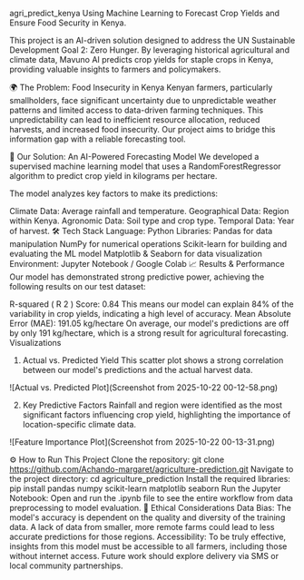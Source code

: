 agri_predict_kenya
Using Machine Learning to Forecast Crop Yields and Ensure Food Security in Kenya.

This project is an AI-driven solution designed to address the UN Sustainable Development Goal 2: Zero Hunger. By leveraging historical agricultural and climate data, Mavuno AI predicts crop yields for staple crops in Kenya, providing valuable insights to farmers and policymakers.

🌍 The Problem: Food Insecurity in Kenya
Kenyan farmers, particularly smallholders, face significant uncertainty due to unpredictable weather patterns and limited access to data-driven farming techniques. This unpredictability can lead to inefficient resource allocation, reduced harvests, and increased food insecurity. Our project aims to bridge this information gap with a reliable forecasting tool.

🤖 Our Solution: An AI-Powered Forecasting Model
We developed a supervised machine learning model that uses a RandomForestRegressor algorithm to predict crop yield in kilograms per hectare.

The model analyzes key factors to make its predictions:

Climate Data: Average rainfall and temperature.
Geographical Data: Region within Kenya.
Agronomic Data: Soil type and crop type.
Temporal Data: Year of harvest.
🛠️ Tech Stack
Language: Python
Libraries:
Pandas for data manipulation
NumPy for numerical operations
Scikit-learn for building and evaluating the ML model
Matplotlib & Seaborn for data visualization
Environment: Jupyter Notebook / Google Colab
📈 Results & Performance
Our model has demonstrated strong predictive power, achieving the following results on our test dataset:

R-squared (
R
2
) Score: 0.84
This means our model can explain 84% of the variability in crop yields, indicating a high level of accuracy.
Mean Absolute Error (MAE): 191.05 kg/hectare
On average, our model's predictions are off by only 191 kg/hectare, which is a strong result for agricultural forecasting.
Visualizations
1. Actual vs. Predicted Yield
This scatter plot shows a strong correlation between our model's predictions and the actual harvest data.

![Actual vs. Predicted Plot](Screenshot from 2025-10-22 00-12-58.png)

2. Key Predictive Factors
Rainfall and region were identified as the most significant factors influencing crop yield, highlighting the importance of location-specific climate data.

![Feature Importance Plot](Screenshot from 2025-10-22 00-13-31.png)

⚙️ How to Run This Project
Clone the repository:
git clone https://github.com/Achando-margaret/agriculture-prediction.git
Navigate to the project directory:
cd agriculture_prediction
Install the required libraries:
pip install pandas numpy scikit-learn matplotlib seaborn
Run the Jupyter Notebook: Open and run the .ipynb file to see the entire workflow from data preprocessing to model evaluation.
🤔 Ethical Considerations
Data Bias: The model's accuracy is dependent on the quality and diversity of the training data. A lack of data from smaller, more remote farms could lead to less accurate predictions for those regions.
Accessibility: To be truly effective, insights from this model must be accessible to all farmers, including those without internet access. Future work should explore delivery via SMS or local community partnerships.
